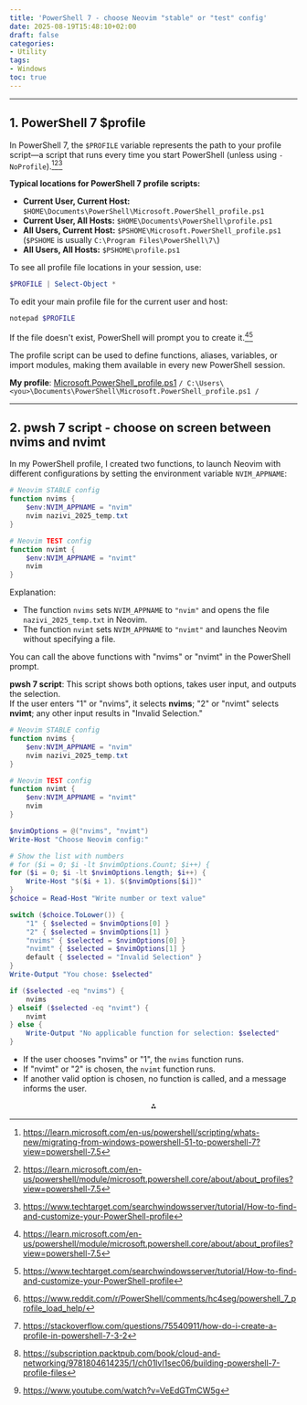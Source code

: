 ```yaml
---
title: 'PowerShell 7 - choose Neovim "stable" or "test" config'
date: 2025-08-19T15:48:10+02:00
draft: false
categories:
- Utility
tags:
- Windows
toc: true
---
```


***

## 1. PowerShell 7 \$profile

In PowerShell 7, the `$PROFILE` variable represents the path to your profile script—a script that runs every time you start PowerShell (unless using `-NoProfile`).[^1][^2][^5]

**Typical locations for PowerShell 7 profile scripts:**

- **Current User, Current Host:**
`$HOME\Documents\PowerShell\Microsoft.PowerShell_profile.ps1`
- **Current User, All Hosts:**
`$HOME\Documents\PowerShell\profile.ps1`
- **All Users, Current Host:**
`$PSHOME\Microsoft.PowerShell_profile.ps1` (`$PSHOME` is usually `C:\Program Files\PowerShell\7\`)
- **All Users, All Hosts:**
`$PSHOME\profile.ps1`

To see all profile file locations in your session, use:

```powershell
$PROFILE | Select-Object *
```

To edit your main profile file for the current user and host:

```powershell
notepad $PROFILE
```

If the file doesn't exist, PowerShell will prompt you to create it.[^2][^5]

The profile script can be used to define functions, aliases, variables, or import modules, making them available in every new PowerShell session.

**My profile**: [Microsoft.PowerShell_profile.ps1](/posts/2025/2025_08m_19-Microsoft.PowerShell_profile.ps1.txt)
`/ C:\Users\<you>\Documents\PowerShell\Microsoft.PowerShell_profile.ps1 /`


***

## 2. pwsh 7 script - choose on screen between nvims and nvimt

In my PowerShell profile, I created two functions, to launch Neovim with different configurations by setting the environment variable `NVIM_APPNAME`:

```powershell
# Neovim STABLE config
function nvims {
    $env:NVIM_APPNAME = "nvim"
    nvim nazivi_2025_temp.txt
}

# Neovim TEST config
function nvimt {
    $env:NVIM_APPNAME = "nvimt"
    nvim
}
```

Explanation:

- The function `nvims` sets `NVIM_APPNAME` to `"nvim"` and opens the file `nazivi_2025_temp.txt` in Neovim.
- The function `nvimt` sets `NVIM_APPNAME` to `"nvimt"` and launches Neovim without specifying a file.

You can call the above functions with "nvims" or "nvimt" in the PowerShell prompt.

**pwsh 7 script**: This script shows both options, takes user input, and outputs the selection.\
If the user enters "1" or "nvims", it selects **nvims**; "2" or "nvimt" selects **nvimt**; any other input results in "Invalid Selection."


```powershell
# Neovim STABLE config
function nvims {
    $env:NVIM_APPNAME = "nvim"
    nvim nazivi_2025_temp.txt
}

# Neovim TEST config
function nvimt {
    $env:NVIM_APPNAME = "nvimt"
    nvim
}

$nvimOptions = @("nvims", "nvimt")
Write-Host "Choose Neovim config:"

# Show the list with numbers
# for ($i = 0; $i -lt $nvimOptions.Count; $i++) {
for ($i = 0; $i -lt $nvimOptions.length; $i++) {
    Write-Host "$($i + 1). $($nvimOptions[$i])"
}
$choice = Read-Host "Write number or text value"

switch ($choice.ToLower()) {
    "1" { $selected = $nvimOptions[0] }
    "2" { $selected = $nvimOptions[1] }
    "nvims" { $selected = $nvimOptions[0] }
    "nvimt" { $selected = $nvimOptions[1] }
    default { $selected = "Invalid Selection" }
}
Write-Output "You chose: $selected"

if ($selected -eq "nvims") {
    nvims
} elseif ($selected -eq "nvimt") {
    nvimt
} else {
    Write-Output "No applicable function for selection: $selected"
}
```

- If the user chooses "nvims" or "1", the `nvims` function runs.
- If "nvimt" or "2" is chosen, the `nvimt` function runs.
- If another valid option is chosen, no function is called, and a message informs the user.

<span style="display:none">[^3][^4][^6][^7]</span>

<div style="text-align: center">⁂</div>

[^1]: https://learn.microsoft.com/en-us/powershell/scripting/whats-new/migrating-from-windows-powershell-51-to-powershell-7?view=powershell-7.5

[^2]: https://learn.microsoft.com/en-us/powershell/module/microsoft.powershell.core/about/about_profiles?view=powershell-7.5

[^3]: https://www.reddit.com/r/PowerShell/comments/hc4seg/powershell_7_profile_load_help/

[^4]: https://stackoverflow.com/questions/75540911/how-do-i-create-a-profile-in-powershell-7-3-2

[^5]: https://www.techtarget.com/searchwindowsserver/tutorial/How-to-find-and-customize-your-PowerShell-profile

[^6]: https://subscription.packtpub.com/book/cloud-and-networking/9781804614235/1/ch01lvl1sec06/building-powershell-7-profile-files

[^7]: https://www.youtube.com/watch?v=VeEdGTmCW5g





